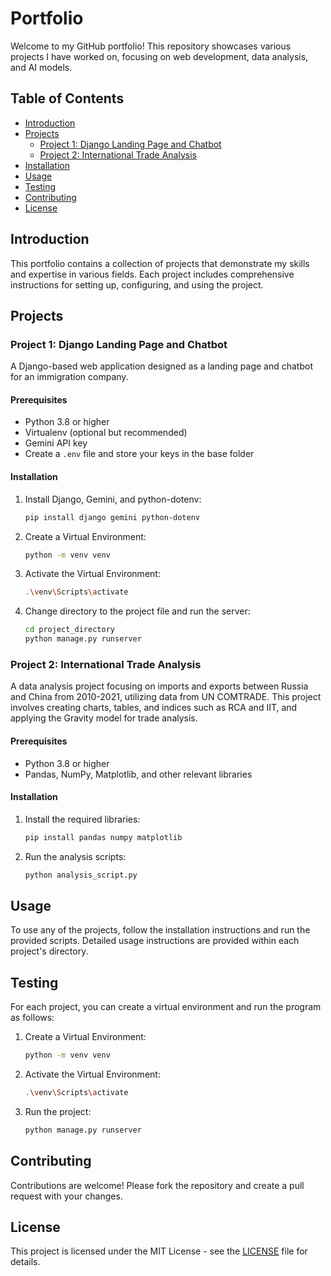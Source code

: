 # Portfolio

Welcome to my GitHub portfolio! This repository showcases various projects I have worked on, focusing on web development, data analysis, and AI models.

## Table of Contents

- [Introduction](#introduction)
- [Projects](#projects)
  - [Project 1: Django Landing Page and Chatbot](#project-1-django-landing-page-and-chatbot)
  - [Project 2: International Trade Analysis](#project-2-international-trade-analysis)
- [Installation](#installation)
- [Usage](#usage)
- [Testing](#testing)
- [Contributing](#contributing)
- [License](#license)

## Introduction

This portfolio contains a collection of projects that demonstrate my skills and expertise in various fields. Each project includes comprehensive instructions for setting up, configuring, and using the project.

## Projects

### Project 1: Django Landing Page and Chatbot

A Django-based web application designed as a landing page and chatbot for an immigration company.

#### Prerequisites

- Python 3.8 or higher
- Virtualenv (optional but recommended)
- Gemini API key
- Create a `.env` file and store your keys in the base folder

#### Installation

1. Install Django, Gemini, and python-dotenv:
    ```sh
    pip install django gemini python-dotenv
    ```

2. Create a Virtual Environment:
    ```sh
    python -m venv venv
    ```

3. Activate the Virtual Environment:
    ```sh
    .\venv\Scripts\activate
    ```

4. Change directory to the project file and run the server:
    ```sh
    cd project_directory
    python manage.py runserver
    ```

### Project 2: International Trade Analysis

A data analysis project focusing on imports and exports between Russia and China from 2010-2021, utilizing data from UN COMTRADE. This project involves creating charts, tables, and indices such as RCA and IIT, and applying the Gravity model for trade analysis.

#### Prerequisites

- Python 3.8 or higher
- Pandas, NumPy, Matplotlib, and other relevant libraries

#### Installation

1. Install the required libraries:
    ```sh
    pip install pandas numpy matplotlib
    ```

2. Run the analysis scripts:
    ```sh
    python analysis_script.py
    ```

## Usage

To use any of the projects, follow the installation instructions and run the provided scripts. Detailed usage instructions are provided within each project's directory.

## Testing

For each project, you can create a virtual environment and run the program as follows:

1. Create a Virtual Environment:
    ```sh
    python -m venv venv
    ```

2. Activate the Virtual Environment:
    ```sh
    .\venv\Scripts\activate
    ```

3. Run the project:
    ```sh
    python manage.py runserver
    ```

## Contributing

Contributions are welcome! Please fork the repository and create a pull request with your changes.

## License

This project is licensed under the MIT License - see the [LICENSE](LICENSE) file for details.
